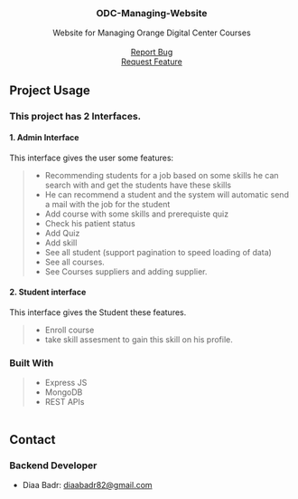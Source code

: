 <div id="top"></div>
<!-- [![Contributors][contributors-shield]][contributors-url]

[![Issues][issues-shield]][issues-url]

[![LinkedIn][linkedin-shield]][linkedin-url] -->

<!-- PROJECT LOGO -->
<br />
<div align="center">
  <a href="https://github.com/github_username/repo_name">
  </a>

<h3 align="center" >ODC-Managing-Website</h3>
  <p align="center">
  Website for Managing Orange Digital Center Courses

<br />
    <br />
    <a href="https://github.com/diaabadr/ODC-Managing-Website/issues">Report Bug</a>
    <br />
    <a href="https://github.com/diaabadr/ODC-Managing-Website/issues">Request Feature</a>
    <br />
  </p>
</div>


  </ol>
</details>







<!-- USAGE EXAMPLES -->

## Project Usage

### This project has 2 Interfaces.
#### 1. Admin Interface  
This interface gives the user some features:  
>- Recommending students for a job based on some skills he can search with and get the students have these skills
>- He can recommend a student and the system will automatic send a mail with the job for the student
>- Add course with some skills and prerequiste quiz
>- Check his patient status
>- Add Quiz
>- Add skill
>- See all student (support pagination to speed loading of data)
>- See all courses.
>- See Courses suppliers and adding supplier.
#### 2. Student interface
This interface gives the Student these features.
>- Enroll course
>- take skill assesment to gain this skill on his profile.


### Built With

> - Express JS
> - MongoDB
> - REST APIs



<table>

   


      

      
  </tr>
</table>



## Contact
### Backend Developer
- Diaa Badr: diaabadr82@gmail.com
